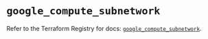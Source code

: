 # `google_compute_subnetwork`

Refer to the Terraform Registry for docs: [`google_compute_subnetwork`](https://registry.terraform.io/providers/hashicorp/google/5.16.0/docs/resources/compute_subnetwork).
